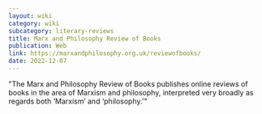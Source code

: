 ```yaml
---
layout: wiki
category: wiki
subcategory: literary-reviews
title: Marx and Philosophy Review of Books
publication: Web
link: https://marxandphilosophy.org.uk/reviewofbooks/
date: 2022-12-07
---
```


"The Marx and Philosophy Review of Books publishes online reviews of books in the area of Marxism and philosophy, interpreted very broadly as regards both ‘Marxism’ and ‘philosophy.’"
